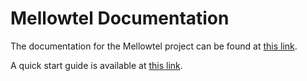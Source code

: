 # Mellowtel Documentation

The documentation for the Mellowtel project can be found at [this link](https://docs.mellowtel.com/get-started/welcome).

A quick start guide is available at [this link](https://docs.mellowtel.com/get-started/quickstart).
